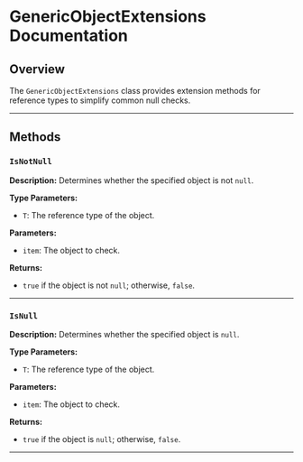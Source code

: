 # GenericObjectExtensions Documentation

## Overview
The `GenericObjectExtensions` class provides extension methods for reference types to simplify common null checks.

---

## Methods

### `IsNotNull`
**Description:** Determines whether the specified object is not `null`.

**Type Parameters:**
- `T`: The reference type of the object.

**Parameters:**
- `item`: The object to check.

**Returns:**
- `true` if the object is not `null`; otherwise, `false`.

---

### `IsNull`
**Description:** Determines whether the specified object is `null`.

**Type Parameters:**
- `T`: The reference type of the object.

**Parameters:**
- `item`: The object to check.

**Returns:**
- `true` if the object is `null`; otherwise, `false`.

---